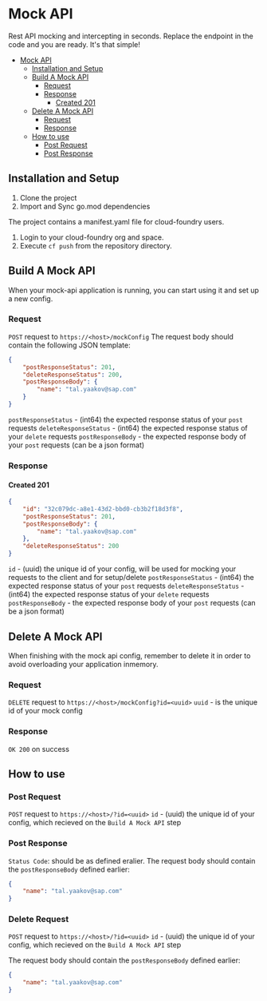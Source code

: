 # Mock API
Rest API mocking and intercepting in seconds.
Replace the endpoint in the code and you are ready. It's that simple!

- [Mock API](#mock-api)
    * [Installation and Setup](#installation-and-setup)
    * [Build A Mock API](#build-a-mock-api)
        + [Request](#request)
        + [Response](#response)
            - [Created 201](#created-201)
    * [Delete A Mock API](#delete-a-mock-api)
        + [Request](#request-1)
        + [Response](#response-1)
    * [How to use](#how-to-use)
        + [Post Request](#post-request)
        + [Post Response](#post-response)
    
## Installation and Setup
1. Clone the project
2. Import and Sync go.mod dependencies

The project contains a manifest.yaml file for cloud-foundry users.
1. Login to your cloud-foundry org and space.
2. Execute `cf push` from the repository directory.

## Build A Mock API

When your mock-api application is running, you can start using it and set up a new config.

### Request
`POST` request to `https://<host>/mockConfig`
The request body should contain the following JSON template:
```json
{
    "postResponseStatus": 201,
    "deleteResponseStatus": 200,
    "postResponseBody": {
        "name": "tal.yaakov@sap.com"
    }
}
```
`postResponseStatus` - (int64) the expected response status of your `post` requests
`deleteResponseStatus` - (int64)  the expected response status of your `delete` requests
`postResponseBody` - the expected response body of your `post` requests (can be a json format)

### Response

#### Created 201
```json
{
    "id": "32c079dc-a8e1-43d2-bbd0-cb3b2f18d3f8",
    "postResponseStatus": 201,
    "postResponseBody": {
        "name": "tal.yaakov@sap.com"
    },
    "deleteResponseStatus": 200
}
```
`id` - (uuid) the unique id of your config, will be used for mocking your requests to the client and for setup/delete
`postResponseStatus` - (int64) the expected response status of your `post` requests
`deleteResponseStatus` - (int64)  the expected response status of your `delete` requests
`postResponseBody` - the expected response body of your `post` requests (can be a json format)

## Delete A Mock API
When finishing with the mock api config, remember to delete it in order to avoid overloading your application inmemory.

### Request
`DELETE` request to `https://<host>/mockConfig?id=<uuid>`
`uuid` - is the unique id of your mock config

### Response
`OK 200` on success

## How to use

### Post Request
`POST` request to `https://<host>/?id=<uuid>`
`id` - (uuid) the unique id of your config, which recieved on the `Build A Mock API` step

### Post Response
`Status Code`: should be as defined eralier.
The request body should contain the `postResponseBody` defined earlier:
```json
{
    "name": "tal.yaakov@sap.com"
}
```
### Delete Request
`POST` request to `https://<host>/?id=<uuid>`
`id` - (uuid) the unique id of your config, which recieved on the `Build A Mock API` step

The request body should contain the `postResponseBody` defined earlier:
```json
{
    "name": "tal.yaakov@sap.com"
}
```

